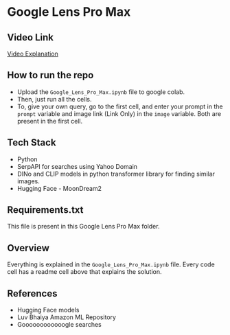 # Google Lens Pro Max

## Video Link

<a href="https://drive.google.com/file/d/1v3ZWQDU2ENQJydZTf9OWXLSYs0kRDjiO/view?usp=sharing">Video Explanation</a>

## How to run the repo

- Upload the `Google_Lens_Pro_Max.ipynb` file to google colab.
- Then, just run all the cells.
- To, give your own query, go to the first cell, and enter your prompt in the `prompt` variable and image link (Link Only) in the `image` variable. Both are present in the first cell.

## Tech Stack

- Python
- SerpAPI for searches using Yahoo Domain
- DINo and CLIP models in python transformer library for finding similar images.
- Hugging Face - MoonDream2

## Requirements.txt

This file is present in this Google Lens Pro Max folder.

## Overview

Everything is explained in the `Google_Lens_Pro_Max.ipynb` file. Every code cell has a readme cell above that explains the solution.

## References

- Hugging Face models
- Luv Bhaiya Amazon ML Repository
- Goooooooooooogle searches